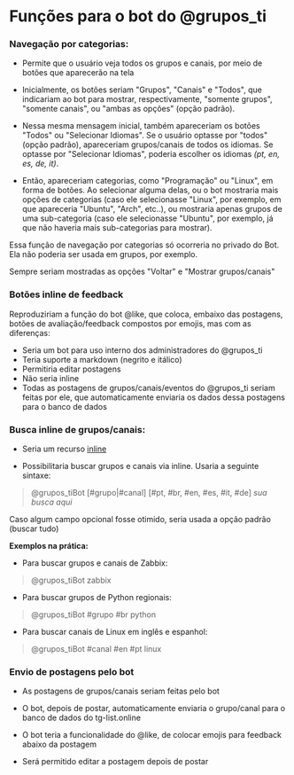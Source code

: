 # Funções para o bot do @grupos_ti

### Navegação por categorias:

- Permite que o usuário veja todos os grupos e canais, por meio de botões que aparecerão na tela

- Inicialmente, os botões seriam "Grupos", "Canais" e "Todos", que indicariam ao bot para mostrar, respectivamente, "somente grupos", "somente canais", ou "ambas as opções" (opção padrão).

- Nessa mesma mensagem inicial, também apareceriam os botões "Todos" ou "Selecionar Idiomas". Se o usuário optasse por "todos" (opção padrão), apareceriam grupos/canais de todos os idiomas. Se optasse por "Selecionar Idiomas", poderia escolher os idiomas _(pt, en, es, de, it)_.

- Então, apareceriam categorias, como "Programação" ou "Linux", em forma de botões. Ao selecionar alguma delas, ou o bot mostraria mais opções de categorias (caso ele selecionasse "Linux", por exemplo, em que apareceria "Ubuntu", "Arch", etc..), ou mostraria apenas grupos de uma sub-categoria (caso ele selecionasse "Ubuntu", por exemplo, já que não haveria mais sub-categorias para mostrar).

Essa função de navegação por categorias só ocorreria no privado do Bot. Ela não poderia ser usada em grupos, por exemplo.

Sempre seriam mostradas as opções "Voltar" e "Mostrar grupos/canais"

### Botões inline de feedback

Reproduziriam a função do bot @like, que coloca, embaixo das postagens, botões de avaliação/feedback compostos por emojis, mas com as diferenças:

- Seria um bot para uso interno dos administradores do @grupos_ti
- Teria suporte a markdown (negrito e itálico)
- Permitiria editar postagens
- Não seria inline
- Todas as postagens de grupos/canais/eventos do @grupos_ti seriam feitas por ele, que automaticamente enviaria os dados dessa postagens para o banco de dados


### Busca inline de grupos/canais:

- Seria um recurso [inline](https://core.telegram.org/bots/inline)

- Possibilitaria buscar grupos e canais via inline.
Usaria a seguinte sintaxe:
> @grupos_tiBot [#grupo|#canal] [#pt, #br, #en, #es, #it, #de] _sua busca aqui_

Caso algum campo opcional fosse otimido, seria usada a opção padrão (buscar tudo)

**Exemplos na prática:**

- Para buscar grupos e canais de Zabbix:
> @grupos_tiBot zabbix

- Para buscar grupos de Python regionais:
> @grupos_tiBot #grupo #br python

- Para buscar canais de Linux em inglês e espanhol:
> @grupos_tiBot #canal #en #pt linux


### Envio de postagens pelo bot

- As postagens de grupos/canais seriam feitas pelo bot
- O bot, depois de postar, automaticamente enviaria o grupo/canal para o banco de dados do tg-list.online

- O bot teria a funcionalidade do @like, de colocar emojis para feedback abaixo da postagem
- Será permitido editar a postagem depois de postar
